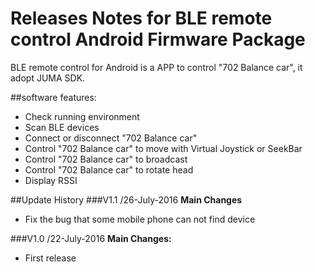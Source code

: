 # Releases Notes for BLE remote control Android Firmware Package
BLE remote control for Android is a APP to control "702 Balance car",
it adopt JUMA SDK.

##software features:
* Check running environment 
* Scan BLE devices
* Connect or disconnect "702 Balance car"
* Control "702 Balance car" to move with Virtual Joystick or SeekBar
* Control "702 Balance car" to broadcast
* Control "702 Balance car" to rotate head
* Display RSSI 

##Update History
###V1.1 /26-July-2016
**Main Changes**
* Fix the bug that some mobile phone can not find device

###V1.0 /22-July-2016
**Main Changes:**
* First release




